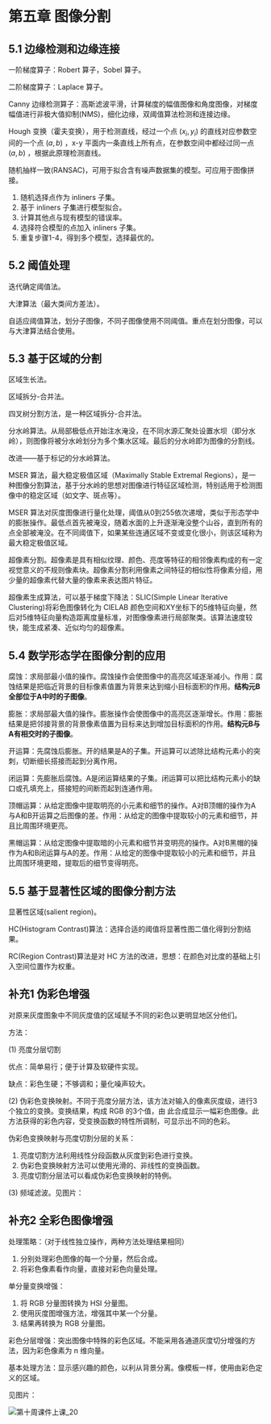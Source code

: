 # 第五章 图像分割

## 5.1 边缘检测和边缘连接

一阶梯度算子：Robert 算子，Sobel 算子。

二阶梯度算子：Laplace 算子。

Canny 边缘检测算子：高斯滤波平滑，计算梯度的幅值图像和角度图像，对梯度幅值进行非极大值抑制(NMS)，细化边缘，双阈值算法检测和连接边缘。

Hough 变换（霍夫变换），用于检测直线，经过一个点 $(x_i,y_i)$ 的直线对应参数空间的一个点 $(a,b)$ ，x-y 平面内一条直线上所有点，在参数空间中都经过同一点 $(a,b)$ ，根据此原理检测直线。

随机抽样一致(RANSAC)，可用于拟合含有噪声数据集的模型。可应用于图像拼接。

1. 随机选择点作为 inliners 子集。
2. 基于 inliners 子集进行模型拟合。
3. 计算其他点与现有模型的错误率。
4. 选择符合模型的点加入 inliners 子集。
5. 重复步骤1-4，得到多个模型，选择最优的。

## 5.2 阈值处理

迭代确定阈值法。

大津算法（最大类间方差法）。

自适应阈值算法，划分子图像，不同子图像使用不同阈值。重点在划分图像，可以与大津算法结合使用。

## 5.3 基于区域的分割

区域生长法。

区域拆分-合并法。

四叉树分割方法，是一种区域拆分-合并法。

分水岭算法。从局部极低点开始注水淹没，在不同水源汇聚处设置水坝（即分水岭），则图像将被分水岭划分为多个集水区域。最后的分水岭即为图像的分割线。

改进——基于标记的分水岭算法。

MSER 算法，最大稳定极值区域（Maximally Stable Extremal Regions），是一种图像分割算法，基于分水岭的思想对图像进行特征区域检测，特别适用于检测图像中的稳定区域（如文字、斑点等）。

MSER 算法对灰度图像进行量化处理，阈值从0到255依次递增，类似于形态学中的膨胀操作。最低点首先被淹没，随着水面的上升逐渐淹没整个山谷，直到所有的点全部被淹没。在不同阈值下，如果某些连通区域不变或变化很小，则该区域称为最大稳定极值区域。

超像素分割。超像素是具有相似纹理、颜色、亮度等特征的相邻像素构成的有一定视觉意义的不规则像素块。超像素分割利用像素之间特征的相似性将像素分组，用少量的超像素代替大量的像素来表达图片特征。

超像素生成算法，可以基于梯度下降法：SLIC(Simple Linear Iterative Clustering)将彩色图像转化为 CIELAB 颜色空间和XY坐标下的5维特征向量，然后对5维特征向量构造距离度量标准，对图像像素进行局部聚类。该算法速度较快，能生成紧凑、近似均匀的超像素。

## 5.4 数学形态学在图像分割的应用

腐蚀：求局部最小值的操作。腐蚀操作会使图像中的高亮区域逐渐减小。作用：腐蚀结果是把临近背景的目标像素值置为背景来达到缩小目标面积的作用。**结构元B全部位于A中时的子图像**。

膨胀：求局部最大值的操作。膨胀操作会使图像中的高亮区逐渐增长。作用：膨胀结果是把邻接背景的背景像素值置为目标来达到增加目标面积的作用。**结构元B与A有相交时的子图像**。

开运算：先腐蚀后膨胀。开的结果是A的子集。开运算可以滤除比结构元素小的突刺，切断细长搭接而起到分离作用。

闭运算：先膨胀后腐蚀。A是闭运算结果的子集。闭运算可以把比结构元素小的缺口或孔填充上，搭接短的间断而起到连通作用。

顶帽运算：从给定图像中提取明亮的小元素和细节的操作。A对B顶帽的操作为A与A和B开运算之后图像的差。作用：从给定的图像中提取较小的元素和细节，并且比周围环境更亮。

黑帽运算：从给定图像中提取暗的小元素和细节并变明亮的操作。A对B黑帽的操作为A和B闭运算与A的差。作用：从给定的图像中提取较小的元素和细节，并且比周围环境更暗，提取后的细节变得明亮。

## 5.5 基于显著性区域的图像分割方法

显著性区域(salient region)。

HC(Histogram Contrast)算法：选择合适的阈值将显著性图二值化得到分割结果。

RC(Region Contrast)算法是对 HC 方法的改进，思想：在颜色对比度的基础上引入空间位置作为权重。

## 补充1 伪彩色增强

对原来灰度图象中不同灰度值的区域赋予不同的彩色以更明显地区分他们。

方法：

(1) 亮度分层切割

优点：简单易行；便于计算及软硬件实现。

缺点：彩色生硬；不够调和；量化噪声较大。

(2) 伪彩色变换映射。不同于亮度分层方法，该方法对输入的像素灰度级，进行3个独立的变换。变换结果，构成 RGB 的3个值，由
此合成显示一幅彩色图像。此方法获得的彩色内容，受变换函数的特性所调制，可显示出不同的色彩。

伪彩色变换映射与亮度切割分层的关系：

1. 亮度切割方法利用线性分段函数从灰度到彩色进行变换。
2. 伪彩色变换映射方法可以使用光滑的、非线性的变换函数。
3. 亮度切割分层法可以看成伪彩色变换映射的特例。

(3) 频域滤波。见图片：

## 补充2 全彩色图像增强

处理策略：（对于线性独立操作，两种方法处理结果相同）

1. 分别处理彩色图像的每一个分量，然后合成。
2. 将彩色像素看作向量，直接对彩色向量处理。

单分量变换增强：

1. 将 RGB 分量图转换为 HSI 分量图。
2. 使用灰度图增强方法，增强其中某一个分量。
3. 结果再转换为 RGB 分量图。

彩色分层增强：突出图像中特殊的彩色区域。不能采用各通道灰度切分增强的方法，因为彩色像素为 n 维向量。

基本处理方法：显示感兴趣的颜色，以利从背景分离。像模板一样，使用由彩色定义的区域。

见图片：

![第十周课件上课_20](https://cdn.jsdelivr.net/gh/DerrickMarcus/picgo_image/images/第十周课件上课_20.png)
